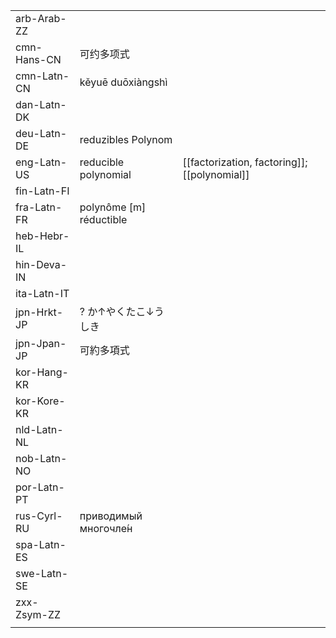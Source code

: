 | | | |
|-|-|-|
| arb-Arab-ZZ |  |  |
| cmn-Hans-CN | 可约多项式 |  |
| cmn-Latn-CN | kěyuē duōxiàngshì |  |
| dan-Latn-DK |  |  |
| deu-Latn-DE | reduzibles Polynom |  |
| eng-Latn-US | reducible polynomial | [[factorization, factoring]]; [[polynomial]] |
| fin-Latn-FI |  |  |
| fra-Latn-FR | polynôme [m] réductible |  |
| heb-Hebr-IL |  |  |
| hin-Deva-IN |  |  |
| ita-Latn-IT |  |  |
| jpn-Hrkt-JP | ? か↑やくたこ↓うしき |  |
| jpn-Jpan-JP | 可約多項式 |  |
| kor-Hang-KR |  |  |
| kor-Kore-KR |  |  |
| nld-Latn-NL |  |  |
| nob-Latn-NO |  |  |
| por-Latn-PT |  |  |
| rus-Cyrl-RU | приводимый многочле́н |  |
| spa-Latn-ES |  |  |
| swe-Latn-SE |  |  |
| zxx-Zsym-ZZ |  |  |
|  |  |  |

